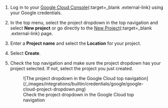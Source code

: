 1. Log in to your [Google Cloud Console](https://console.cloud.google.com){:target=_blank .external-link} using your Google credentials.
2. In the top menu, select the project dropdown in the top navigation and select **New project** or go directly to the [New Project](https://console.cloud.google.com/projectcreate){:target=_blank .external-link} page.
3. Enter a **Project name** and select the **Location** for your project.
4. Select **Create**.
5. Check the top navigation and make sure the project dropdown has your project selected. If not, select the project you just created.

	<figure markdown="span">
	![The project dropdown in the Google Cloud top navigation](/_images/integrations/builtin/credentials/google/google-cloud-project-dropdown.png)
	<figcaption>Check the project dropdown in the Google Cloud top navigation</figcaption>
	</figure>
